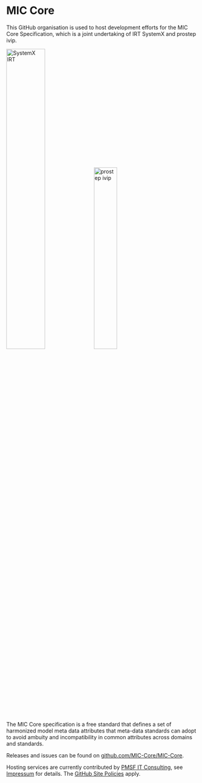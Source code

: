 # MIC Core

This GitHub organisation is used to host development efforts for the
MIC Core Specification, which is a joint undertaking of IRT SystemX
and prostep ivip. 

[<img src="https://raw.githubusercontent.com/MIC-Core/MIC-Core/main/docs/images/Logo_SystemX_BL_Const_RVB.svg" alt="SystemX IRT"  width="45%">](https://www.irt-systemx.fr/) [<img src="https://raw.githubusercontent.com/MIC-Core/MIC-Core/main/docs/images/prostep_logo.svg" alt="prostep ivip" width="35%">](https://www.prostep.org/)

The MIC Core specification is a free standard that defines a set of
harmonized model meta data attributes that meta-data standards can
adopt to avoid ambuity and incompatibility in common attributes across
domains and standards.

Releases and issues can be found on [github.com/MIC-Core/MIC-Core](https://github.com/MIC-Core/MIC-Core).

Hosting services are currently contributed by [PMSF IT Consulting](https://pmsf.eu/),
see [Impressum](https://mic-core.org/impressum.html) for details.
The [GitHub Site Policies](https://docs.github.com/site-policy) apply.
